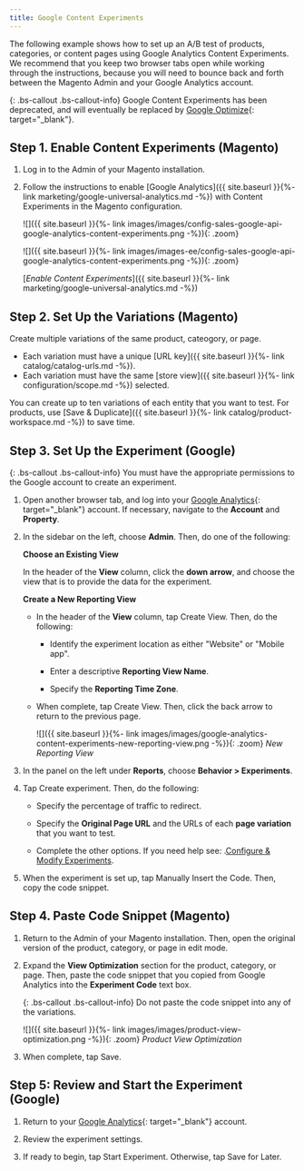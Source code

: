 ```yaml
---
title: Google Content Experiments
---
```


The following example shows how to set up an A/B test of products, categories, or content pages using Google Analytics Content Experiments. We recommend that you keep two browser tabs open while working through the instructions, because you will need to bounce back and forth between the Magento Admin and your Google Analytics account.

{: .bs-callout .bs-callout-info}
Google Content Experiments has been deprecated, and will eventually be replaced by [Google Optimize][1]{: target="_blank"}.

## Step 1. Enable Content Experiments (Magento)

1. Log in to the Admin of your Magento installation.

1. Follow the instructions to enable [Google Analytics]({{ site.baseurl }}{%- link marketing/google-universal-analytics.md -%}) with Content Experiments in the Magento configuration.

    <!--{%- if "Default.CE Only" contains site.edition -%}-->
    ![]({{ site.baseurl }}{%- link images/images/config-sales-google-api-google-analytics-content-experiments.png -%}){: .zoom}
    <!--{%- endif -%}-->
    <!--{%- if "Default.EE-B2B" contains site.edition -%}-->
    ![]({{ site.baseurl }}{%- link images/images-ee/config-sales-google-api-google-analytics-content-experiments.png -%}){: .zoom}
    <!--{%- endif -%}-->
    [*Enable Content Experiments*]({{ site.baseurl }}{%- link marketing/google-universal-analytics.md -%})

## Step 2. Set Up the Variations (Magento)

Create multiple variations of the same product, cateogory, or page.

* Each variation must have a unique [URL key]({{ site.baseurl }}{%- link catalog/catalog-urls.md -%}).
* Each variation must have the same [store view]({{ site.baseurl }}{%- link configuration/scope.md -%}) selected.

You can create up to ten variations of each entity that you want to test. For products, use [Save &amp; Duplicate]({{ site.baseurl }}{%- link catalog/product-workspace.md -%}) to save time.

## Step 3. Set Up the Experiment (Google)

{: .bs-callout .bs-callout-info}
You must have the appropriate permissions to the Google account to create an experiment.

1. Open another browser tab, and log into your [Google Analytics][2]{: target="_blank"} account. If necessary, navigate to the **Account** and **Property**.

1. In the sidebar on the left, choose **Admin**. Then, do one of the following:

    **Choose an Existing View**

    In the header of the **View** column, click the **down arrow**, and choose the view that is to provide the data for the experiment.

    **Create a New Reporting View**

    * In the header of the **View** column, tap <span class="btn">Create View</span>. Then, do the following:

      * Identify the experiment location as either "Website" or "Mobile app".

      * Enter a descriptive **Reporting View Name**.
  
      * Specify the **Reporting Time Zone**.

    * When complete, tap <span class="btn">Create View</span>. Then, click the back arrow to return to the previous page.

        ![]({{ site.baseurl }}{%- link images/images/google-analytics-content-experiments-new-reporting-view.png -%}){: .zoom}
        *New Reporting View*

1. In the panel on the left under **Reports**, choose **Behavior > Experiments**.

1. Tap <span class="btn">Create experiment</span>. Then, do the following:

    * Specify the percentage of traffic to redirect.

    * Specify the **Original Page URL** and the URLs of each **page variation** that you want to test.

    * Complete the other options. If you need help see: .[Configure &amp; Modify Experiments][3].

1. When the experiment is set up, tap <span class="btn">Manually Insert the Code</span>. Then, copy the code snippet.

## Step 4. Paste Code Snippet (Magento)

1. Return to the Admin of your Magento installation. Then, open the original version of the product, category, or page in edit mode.

1. Expand the **View Optimization** section for the product, category, or page. Then, paste the code snippet that you copied from Google Analytics into the **Experiment Code** text box.

    {: .bs-callout .bs-callout-info}
    Do not paste the code snippet into any of the variations.

    ![]({{ site.baseurl }}{%- link images/images/product-view-optimization.png -%}){: .zoom}
    *Product View Optimization*

1. When complete, tap <span class="btn">Save</span>.

## Step 5: Review and Start the Experiment (Google)

1. Return to your [Google Analytics][2]{: target="_blank"} account.

1. Review the experiment settings.

1. If ready to begin, tap <span class="btn">Start Experiment</span>. Otherwise, tap <span class="btn">Save for Later</span>.

[1]: https://support.google.com/optimize/answer/7084762?hl=en
[2]: https://analytics.google.com/
[3]: https://support.google.com/analytics/answer/1745216?hl=en&amp;ref_topic=1745208
